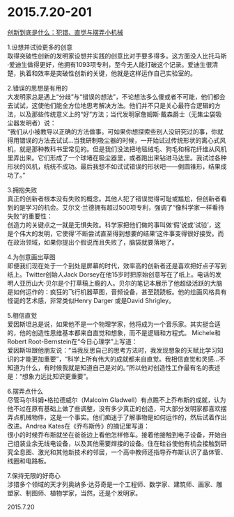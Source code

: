 2015.7.20-201
=============
[创新到底是什么：犯错、直觉与摆弄小机械](http://mp.weixin.qq.com/s?__biz=MzA5NDExMjUwOA==&mid=208112271&idx=1&sn=99fbf51fd2e90654f15410b21953be40&scene=5#rd)

1.设想并试验更多的创意  
取得突破性创新的发明家设想并实践的创意比对手要多得多。这方面没人比托马斯·爱迪生做得更好，他拥有1093项专利，至今无人能打破这个记录。爱迪生很清楚，执着和效率是突破性创新的关键，他就是这样运作自己实验室的。

2.错误的思想是有用的  
大发明家总是遇上“分歧”与“错误的想法”，不论想法多么傻或者不可能，他们都会去试试，这使他们能全方位地思考解决方法。他们并不只是关心最符合逻辑的方法，以及那些传统意义上的“好”方法；当代发明家詹姆斯·戴森爵士（无集尘袋吸尘器发明者）说：  
“我们从小被教导以正确的方法做事。可如果你想探索些别人没研究过的事，你就得用错误的方法去试试…当我研制吸尘器的时候，一开始试过传统形状的离心式风机，就是那种教科书里常见的。但是我们没法把地毯绒毛、狗毛和棉花纤维从风机里弄出来。它们形成了一个球堵在吸尘器里，或者跑出来钻进马达里。我试过各种形状的风机，统统不成功。最后我想不如试试错误的形状吧——倒圆锥形，结果成功了。”

3.拥抱失败  
真正的创新者根本没有失败的概念。其他人犯了错误觉得可耻或尴尬，但创新者看到的是学习的机会。艾尔文·兰德拥有超过500项专利，强调了“像科学家一样看待失败”的重要性：  
创造力的关键点之一就是无惧失败。科学家把他们做的事叫做‘假’说或‘试验’，这是个伟大的发明，它使得‘不断尝试直至得到想要的结果’这件事变得很好接受。而在政治领域，如果你提出个假说而且失败了，脑袋就要落地了。

4.为创意画出草图  
即便我们现在处于一个到处是屏幕的时代，效率高的创新者还是喜欢把好点子写到纸上。Twitter创始人Jack Dorsey在他15岁时把原始创意写在了纸上。电话的发明人亚历山大·贝尔是个打草稿上瘾的人。贝尔的笔记本展示了他超级活跃的大脑是如何运作的：疯狂的飞行机器草图，音频设备，甚至跷跷板。他的绘画风格具有怪诞的艺术感，非常类似Henry Darger 或是David Shrigley。

5.相信直觉  
爱因斯坦总是说，如果他不是一个物理学家，他将成为一个音乐家。其实挺合适的，他的创造性思维基本都来自直觉和想象，而不是逻辑和方程式。 Michele和Robert Root-Bernstein在“今日心理学”上写道：  
爱因斯坦跟他朋友说：“当我反思自己的思考方法时，我发现想象的天赋比学习知识的才能更加重要”，“科学上所有伟大的成就都来自直觉。我相信直觉和灵感…不知道为什么，有时候我就是知道自己是对的。”所以他对创造性工作最有名的表述是：“想象力远比知识更重要”。

6.摆弄点什么  
尽管马尔科姆•格拉德威尔（Malcolm Gladwell）有点瞧不上乔布斯的成就，认为他不过在原有基础上做了些调整，没有多少真正的创造，可大部分发明家都喜欢摆弄点机械物件，这是一个事实。他们痴迷于了解事物是如何运作的，然后试着作出改进。Andrea Kates在《乔布斯传》的摘记里写道：  
很小的时候乔布斯就坐在爸爸边上看他怎样修车。接着他接触到电子设备，开始自己组装业余无线电设备，以及其他需要焊接的设备。住在硅谷使他有机会接触到研究全息图、激光和其他新技术的邻居，一个高中教师还指导乔布斯认识了晶体管、线圈和电路板。

7.保持无限的好奇心  
涉猎多个领域的天才列奥纳多·达芬奇是一个工程师、数学家、建筑师、画家、雕塑家、制图师、植物学家，当然，还是个发明家。

2015.7.20